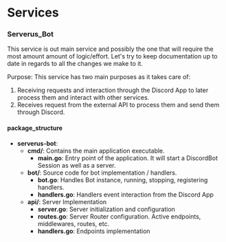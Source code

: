 # Services

### Serverus\_Bot

This service is out main service and possibly the one that will require the most amount amount of logic/effort. Let's try to keep documentation up to date in regards to all the changes we make to it.

Purpose:
This service has two main purposes as it takes care of:
1. Receiving requests and interaction through the Discord App to later process them and interact with other services. 
2. Receives request from the external API to process them and send them through Discord.

#### package\_structure

- **serverus-bot**:
    - **cmd/**: Contains the main application executable.
        - **main.go**: Entry point of the application. It will start a DiscordBot Session as well as a server.
    - **bot/**:  Source code for bot implementation / handlers.
        - **bot.go**: Handles Bot instance, running, stopping, registering handlers.
        - **handlers.go**: Handlers event interaction from the Discord App
    - **api/**: Server Implementation
        - **server.go**: Server initialization and configuration
        - **routes.go**: Server Router configuration. Active endpoints, middlewares, routes, etc.
        - **handlers.go**: Endpoints implementation





